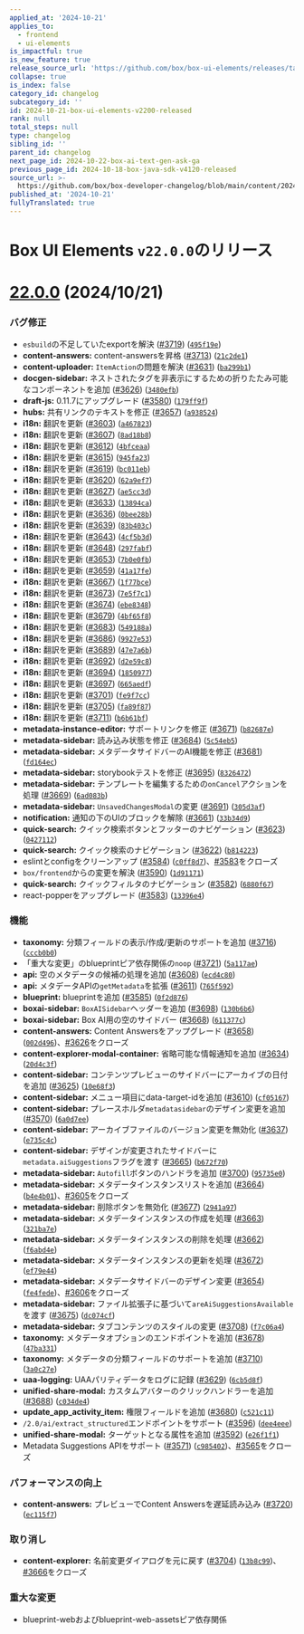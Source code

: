 ```yaml
---
applied_at: '2024-10-21'
applies_to:
  - frontend
  - ui-elements
is_impactful: true
is_new_feature: true
release_source_url: 'https://github.com/box/box-ui-elements/releases/tag/v22.0.0'
collapse: true
is_index: false
category_id: changelog
subcategory_id: ''
id: 2024-10-21-box-ui-elements-v2200-released
rank: null
total_steps: null
type: changelog
sibling_id: ''
parent_id: changelog
next_page_id: 2024-10-22-box-ai-text-gen-ask-ga
previous_page_id: 2024-10-18-box-java-sdk-v4120-released
source_url: >-
  https://github.com/box/box-developer-changelog/blob/main/content/2024/10-21-box-ui-elements-v2200-released.md
published_at: '2024-10-21'
fullyTranslated: true
---
```

# Box UI Elements `v22.0.0`のリリース

# [22.0.0][1] (2024/10/21)

### バグ修正

* `esbuild`の不足していたexportを解決 ([#3719][2]) ([`495f19e`][3])
* **content-answers:** content-answersを昇格 ([#3713][4]) ([`21c2de1`][5])
* **content-uploader:** `ItemAction`の問題を解決 ([#3631][6]) ([`ba299b1`][7])
* **docgen-sidebar:** ネストされたタグを非表示にするための折りたたみ可能なコンポーネントを追加 ([#3626][8]) ([`3480efb`][9])
* **draft-js:** 0.11.7にアップグレード ([#3580][10]) ([`179ff9f`][11])
* **hubs:** 共有リンクのテキストを修正 ([#3657][12]) ([`a938524`][13])
* **i18n:** 翻訳を更新 ([#3603][14]) ([`a467823`][15])
* **i18n:** 翻訳を更新 ([#3607][16]) ([`8ad18b8`][17])
* **i18n:** 翻訳を更新 ([#3612][18]) ([`4bfceaa`][19])
* **i18n:** 翻訳を更新 ([#3615][20]) ([`945fa23`][21])
* **i18n:** 翻訳を更新 ([#3619][22]) ([`bc011eb`][23])
* **i18n:** 翻訳を更新 ([#3620][24]) ([`62a9ef7`][25])
* **i18n:** 翻訳を更新 ([#3627][26]) ([`ae5cc3d`][27])
* **i18n:** 翻訳を更新 ([#3633][28]) ([`13894ca`][29])
* **i18n:** 翻訳を更新 ([#3636][30]) ([`0bee28b`][31])
* **i18n:** 翻訳を更新 ([#3639][32]) ([`83b403c`][33])
* **i18n:** 翻訳を更新 ([#3643][34]) ([`4cf5b3d`][35])
* **i18n:** 翻訳を更新 ([#3648][36]) ([`297fabf`][37])
* **i18n:** 翻訳を更新 ([#3653][38]) ([`7b0e0fb`][39])
* **i18n:** 翻訳を更新 ([#3659][40]) ([`41a17fe`][41])
* **i18n:** 翻訳を更新 ([#3667][42]) ([`1f77bce`][43])
* **i18n:** 翻訳を更新 ([#3673][44]) ([`7e5f7c1`][45])
* **i18n:** 翻訳を更新 ([#3674][46]) ([`ebe8348`][47])
* **i18n:** 翻訳を更新 ([#3679][48]) ([`4bf65f8`][49])
* **i18n:** 翻訳を更新 ([#3683][50]) ([`549188a`][51])
* **i18n:** 翻訳を更新 ([#3686][52]) ([`9927e53`][53])
* **i18n:** 翻訳を更新 ([#3689][54]) ([`47e7a6b`][55])
* **i18n:** 翻訳を更新 ([#3692][56]) ([`d2e59c8`][57])
* **i18n:** 翻訳を更新 ([#3694][58]) ([`1850977`][59])
* **i18n:** 翻訳を更新 ([#3697][60]) ([`665aedf`][61])
* **i18n:** 翻訳を更新 ([#3701][62]) ([`fe9f7cc`][63])
* **i18n:** 翻訳を更新 ([#3705][64]) ([`fa89f87`][65])
* **i18n:** 翻訳を更新 ([#3711][66]) ([`b6b61bf`][67])
* **metadata-instance-editor:** サポートリンクを修正 ([#3671][68]) ([`b82687e`][69])
* **metadata-sidebar:** 読み込み状態を修正 ([#3684][70]) ([`5c54eb5`][71])
* **metadata-sidebar:** メタデータサイドバーのAI機能を修正 ([#3681][72]) ([`fd164ec`][73])
* **metadata-sidebar:** storybookテストを修正 ([#3695][74]) ([`8326472`][75])
* **metadata-sidebar:** テンプレートを編集するための`onCancel`アクションを処理 ([#3669][76]) ([`6ad083b`][77])
* **metadata-sidebar:** `UnsavedChangesModal`の変更 ([#3691][78]) ([`305d3af`][79])
* **notification:** 通知の下のUIのブロックを解除 ([#3661][80]) ([`33b34d9`][81])
* **quick-search:** クイック検索ボタンとフッターのナビゲーション ([#3623][82]) ([`0427112`][83])
* **quick-search:** クイック検索のナビゲーション ([#3622][84]) ([`b814223`][85])
* eslintとconfigをクリーンアップ ([#3584][86]) ([`c0ff8d7`][87])、[#3583][88]をクローズ
* `box/frontend`からの変更を解決 ([#3590][89]) ([`1d91171`][90])
* **quick-search:** クイックフィルタのナビゲーション ([#3582][91]) ([`6880f67`][92])
* react-popperをアップグレード ([#3583][88]) ([`13396e4`][93])

### 機能

* **taxonomy:** 分類フィールドの表示/作成/更新のサポートを追加 ([#3716][94]) ([`cccb0b0`][95])
* 「重大な変更」のblueprintピア依存関係の`noop` ([#3721][96]) ([`5a117ae`][97])
* **api:** 空のメタデータの候補の処理を追加 ([#3608][98]) ([`ecd4c80`][99])
* **api:** メタデータAPIの`getMetadata`を拡張 ([#3611][100]) ([`765f592`][101])
* **blueprint:** blueprintを追加 ([#3585][102]) ([`0f2d876`][103])
* **boxai-sidebar:** `BoxAISidebar`ヘッダーを追加 ([#3698][104]) ([`130b6b6`][105])
* **boxai-sidebar:** Box AI用の空のサイドバー ([#3668][106]) ([`611377c`][107])
* **content-answers:** Content Answersをアップグレード ([#3658][108]) ([`002d496`][109])、[#3626][8]をクローズ
* **content-explorer-modal-container:** 省略可能な情報通知を追加 ([#3634][110]) ([`20d4c3f`][111])
* **content-sidebar:** コンテンツプレビューのサイドバーにアーカイブの日付を追加 ([#3625][112]) ([`10e68f3`][113])
* **content-sidebar:** メニュー項目にdata-target-idを追加 ([#3610][114]) ([`cf05167`][115])
* **content-sidebar:** プレースホルダ`metadatasidebar`のデザイン変更を追加 ([#3570][116]) ([`6a0d7ee`][117])
* **content-sidebar:** アーカイブファイルのバージョン変更を無効化 ([#3637][118]) ([`e735c4c`][119])
* **content-sidebar:** デザインが変更されたサイドバーに`metadata.aiSuggestions`フラグを渡す ([#3665][120]) ([`b672f70`][121])
* **metadata-sidebar:** `Autofill`ボタンのハンドラを追加 ([#3700][122]) ([`95735e0`][123])
* **metadata-sidebar:** メタデータインスタンスリストを追加 ([#3664][124]) ([`b4e4b01`][125])、[#3605][126]をクローズ
* **metadata-sidebar:** 削除ボタンを無効化 ([#3677][127]) ([`2941a97`][128])
* **metadata-sidebar:** メタデータインスタンスの作成を処理 ([#3663][129]) ([`321ba7e`][130])
* **metadata-sidebar:** メタデータインスタンスの削除を処理 ([#3662][131]) ([`f6abd4e`][132])
* **metadata-sidebar:** メタデータインスタンスの更新を処理 ([#3672][133]) ([`ef79e44`][134])
* **metadata-sidebar:** メタデータサイドバーのデザイン変更 ([#3654][135]) ([`fe4fede`][136])、[#3606][137]をクローズ
* **metadata-sidebar:** ファイル拡張子に基づいて`areAiSuggestionsAvailable`を渡す ([#3675][138]) ([`dc074cf`][139])
* **metadata-sidebar:** タブコンテンツのスタイルの変更 ([#3708][140]) ([`f7c06a4`][141])
* **taxonomy:** メタデータオプションのエンドポイントを追加 ([#3678][142]) ([`47ba331`][143])
* **taxonomy:** メタデータの分類フィールドのサポートを追加 ([#3710][144]) ([`3a0c27e`][145])
* **uaa-logging:** UAAパリティデータをログに記録 ([#3629][146]) ([`6cb5d8f`][147])
* **unified-share-modal:** カスタムアバターのクリックハンドラーを追加 ([#3688][148]) ([`c034de4`][149])
* **update_app_activity_item:** 権限フィールドを追加 ([#3680][150]) ([`c521c11`][151])
* `/2.0/ai/extract_structured`エンドポイントをサポート ([#3596][152]) ([`dee4eee`][153])
* **unified-share-modal:** ターゲットとなる属性を追加 ([#3592][154]) ([`e26f1f1`][155])
* Metadata Suggestions APIをサポート ([#3571][156]) ([`c985402`][157])、[#3565][158]をクローズ

### パフォーマンスの向上

* **content-answers:** プレビューでContent Answersを遅延読み込み ([#3720][159]) ([`ec115f7`][160])

### 取り消し

* **content-explorer:** 名前変更ダイアログを元に戻す ([#3704][161]) ([`13b8c99`][162])、[#3666][163]をクローズ

### 重大な変更

* blueprint-webおよびblueprint-web-assetsピア依存関係

[1]: https://github.com/box/box-ui-elements/compare/v21.0.0...v22.0.0

[2]: https://github.com/box/box-ui-elements/issues/3719

[3]: https://github.com/box/box-ui-elements/commit/495f19e20c8e3d6b7ab9fe8b6f5c3f833d1c5c46

[4]: https://github.com/box/box-ui-elements/issues/3713

[5]: https://github.com/box/box-ui-elements/commit/21c2de1b3e64ff4766c36ed18a1e720ff79ae5b6

[6]: https://github.com/box/box-ui-elements/issues/3631

[7]: https://github.com/box/box-ui-elements/commit/ba299b1dcee18d3197e5f7df0f15823070a071cb

[8]: https://github.com/box/box-ui-elements/issues/3626

[9]: https://github.com/box/box-ui-elements/commit/3480efb5a03ee73f4d78a5b26f626f059aa31115

[10]: https://github.com/box/box-ui-elements/issues/3580

[11]: https://github.com/box/box-ui-elements/commit/179ff9f718845500ddc76a56e06129e06b386886

[12]: https://github.com/box/box-ui-elements/issues/3657

[13]: https://github.com/box/box-ui-elements/commit/a9385240dc53a9efe5277956a2d81ec1c253716a

[14]: https://github.com/box/box-ui-elements/issues/3603

[15]: https://github.com/box/box-ui-elements/commit/a4678232af14c2220ce8c7125a55bb6714781b7a

[16]: https://github.com/box/box-ui-elements/issues/3607

[17]: https://github.com/box/box-ui-elements/commit/8ad18b8b7887c07189dee590ebc0a931fa5010e8

[18]: https://github.com/box/box-ui-elements/issues/3612

[19]: https://github.com/box/box-ui-elements/commit/4bfceaaf71ed4271ba62d6878ef714617a920c8c

[20]: https://github.com/box/box-ui-elements/issues/3615

[21]: https://github.com/box/box-ui-elements/commit/945fa23a8ba08bebf3bb4415e2b1827377eecbbd

[22]: https://github.com/box/box-ui-elements/issues/3619

[23]: https://github.com/box/box-ui-elements/commit/bc011eb1369fc36762cfa3d7a206a538400d536d

[24]: https://github.com/box/box-ui-elements/issues/3620

[25]: https://github.com/box/box-ui-elements/commit/62a9ef7489e42d3cafa8edfabcddf57928ae514d

[26]: https://github.com/box/box-ui-elements/issues/3627

[27]: https://github.com/box/box-ui-elements/commit/ae5cc3d0b0f0b2afacb37048f994b39867d9006a

[28]: https://github.com/box/box-ui-elements/issues/3633

[29]: https://github.com/box/box-ui-elements/commit/13894caaf44775d80d54b4458a997160be359ed1

[30]: https://github.com/box/box-ui-elements/issues/3636

[31]: https://github.com/box/box-ui-elements/commit/0bee28b6208179a1f0d2ce2428a5200be199302f

[32]: https://github.com/box/box-ui-elements/issues/3639

[33]: https://github.com/box/box-ui-elements/commit/83b403cecc8dcdc210b31cf84fb59461f3325c8e

[34]: https://github.com/box/box-ui-elements/issues/3643

[35]: https://github.com/box/box-ui-elements/commit/4cf5b3d55042274e8d73c8a9f1998ceed791179a

[36]: https://github.com/box/box-ui-elements/issues/3648

[37]: https://github.com/box/box-ui-elements/commit/297fabfe2ab8207ccdcb6e97057a4fb2f3022284

[38]: https://github.com/box/box-ui-elements/issues/3653

[39]: https://github.com/box/box-ui-elements/commit/7b0e0fb44e3d205d28a10d8bc851ebaecaf5222f

[40]: https://github.com/box/box-ui-elements/issues/3659

[41]: https://github.com/box/box-ui-elements/commit/41a17fe815b9ab7da9403836276de3fca379e86f

[42]: https://github.com/box/box-ui-elements/issues/3667

[43]: https://github.com/box/box-ui-elements/commit/1f77bce4f470988d818ce7128954e1cd964d4f7f

[44]: https://github.com/box/box-ui-elements/issues/3673

[45]: https://github.com/box/box-ui-elements/commit/7e5f7c1af0a05c35097827af5a55d5edd3470872

[46]: https://github.com/box/box-ui-elements/issues/3674

[47]: https://github.com/box/box-ui-elements/commit/ebe8348b9cf0a79298ea102f27217b6cd10b631f

[48]: https://github.com/box/box-ui-elements/issues/3679

[49]: https://github.com/box/box-ui-elements/commit/4bf65f8b1c8ed6080a340bb28097d6f04d08ecc0

[50]: https://github.com/box/box-ui-elements/issues/3683

[51]: https://github.com/box/box-ui-elements/commit/549188a9f005b8dd0f63c0ed4906e8a64144c3a4

[52]: https://github.com/box/box-ui-elements/issues/3686

[53]: https://github.com/box/box-ui-elements/commit/9927e53f47e54380d0f2e44e857fbd6b0a6528fd

[54]: https://github.com/box/box-ui-elements/issues/3689

[55]: https://github.com/box/box-ui-elements/commit/47e7a6be3036280bf89220f65ed978b3ef0bc2c7

[56]: https://github.com/box/box-ui-elements/issues/3692

[57]: https://github.com/box/box-ui-elements/commit/d2e59c846c3d72ab9efbe59f1123c72745945aa7

[58]: https://github.com/box/box-ui-elements/issues/3694

[59]: https://github.com/box/box-ui-elements/commit/1850977829e4888139462a6f65794b1cffc52a08

[60]: https://github.com/box/box-ui-elements/issues/3697

[61]: https://github.com/box/box-ui-elements/commit/665aedff1834ffbc4bc1e903262b0d4e0bef2cc3

[62]: https://github.com/box/box-ui-elements/issues/3701

[63]: https://github.com/box/box-ui-elements/commit/fe9f7cca9b100afe1521df41c697ed6f0f621f66

[64]: https://github.com/box/box-ui-elements/issues/3705

[65]: https://github.com/box/box-ui-elements/commit/fa89f876d54680b95bdc2fd3eb0d07a3c729f03e

[66]: https://github.com/box/box-ui-elements/issues/3711

[67]: https://github.com/box/box-ui-elements/commit/b6b61bf47429541b1cbb1091fd94024c4ceeb6c8

[68]: https://github.com/box/box-ui-elements/issues/3671

[69]: https://github.com/box/box-ui-elements/commit/b82687e5cc0a55b6f82eb2c9aa1ea7b3482263b4

[70]: https://github.com/box/box-ui-elements/issues/3684

[71]: https://github.com/box/box-ui-elements/commit/5c54eb51287b1273ad84145952be132b84ef9e04

[72]: https://github.com/box/box-ui-elements/issues/3681

[73]: https://github.com/box/box-ui-elements/commit/fd164ec57c58ac912bdb4edbe4f9cdc30296b11a

[74]: https://github.com/box/box-ui-elements/issues/3695

[75]: https://github.com/box/box-ui-elements/commit/83264724fa9de3e0935cc6f5762362dadcca884f

[76]: https://github.com/box/box-ui-elements/issues/3669

[77]: https://github.com/box/box-ui-elements/commit/6ad083b4d14a721973df5ef3959913772c481922

[78]: https://github.com/box/box-ui-elements/issues/3691

[79]: https://github.com/box/box-ui-elements/commit/305d3af23a162db91e16ce13cc8c0bced865500d

[80]: https://github.com/box/box-ui-elements/issues/3661

[81]: https://github.com/box/box-ui-elements/commit/33b34d9c532501824ed45c8965f82df690bb6e5c

[82]: https://github.com/box/box-ui-elements/issues/3623

[83]: https://github.com/box/box-ui-elements/commit/04271125b0beedaae80f3ec48273ca5fdf266ac7

[84]: https://github.com/box/box-ui-elements/issues/3622

[85]: https://github.com/box/box-ui-elements/commit/b8142235903cd8ee5d36ee9121437b01552a5597

[86]: https://github.com/box/box-ui-elements/issues/3584

[87]: https://github.com/box/box-ui-elements/commit/c0ff8d7d7b24a919fc440a8f06f74b26fb0f5fa1

[88]: https://github.com/box/box-ui-elements/issues/3583

[89]: https://github.com/box/box-ui-elements/issues/3590

[90]: https://github.com/box/box-ui-elements/commit/1d9117162d658215fc9b62bbbfa0d351349901ff

[91]: https://github.com/box/box-ui-elements/issues/3582

[92]: https://github.com/box/box-ui-elements/commit/6880f67d6005f549ca7c2fbc5d9c395f25cf7128

[93]: https://github.com/box/box-ui-elements/commit/13396e4f9f06c30b542fa5846659539f00edc392

[94]: https://github.com/box/box-ui-elements/issues/3716

[95]: https://github.com/box/box-ui-elements/commit/cccb0b084a52838eb9f7e16c084507ef30ba30e1

[96]: https://github.com/box/box-ui-elements/issues/3721

[97]: https://github.com/box/box-ui-elements/commit/5a117ae1f4e887365b65d07dd0b8a3f00ebf45db

[98]: https://github.com/box/box-ui-elements/issues/3608

[99]: https://github.com/box/box-ui-elements/commit/ecd4c80873ae0d447fd5dbfdcf622775eeeb206e

[100]: https://github.com/box/box-ui-elements/issues/3611

[101]: https://github.com/box/box-ui-elements/commit/765f592647c41bb1e2bd48ea32dd7b7e1ba2f305

[102]: https://github.com/box/box-ui-elements/issues/3585

[103]: https://github.com/box/box-ui-elements/commit/0f2d87617838dc2af7c702c91dbc4321d7b31bf5

[104]: https://github.com/box/box-ui-elements/issues/3698

[105]: https://github.com/box/box-ui-elements/commit/130b6b69c45a0b8e4a22009e3e9f44fb285e45e1

[106]: https://github.com/box/box-ui-elements/issues/3668

[107]: https://github.com/box/box-ui-elements/commit/611377ce21b3ed7a804c82eb2c29189851861dc2

[108]: https://github.com/box/box-ui-elements/issues/3658

[109]: https://github.com/box/box-ui-elements/commit/002d4966fa2158c33371d9a218a41206e1462f6b

[110]: https://github.com/box/box-ui-elements/issues/3634

[111]: https://github.com/box/box-ui-elements/commit/20d4c3f3ca981820bf3684afe4ee68775b4b30bd

[112]: https://github.com/box/box-ui-elements/issues/3625

[113]: https://github.com/box/box-ui-elements/commit/10e68f301183244062b6613006a5aa0cbdd33526

[114]: https://github.com/box/box-ui-elements/issues/3610

[115]: https://github.com/box/box-ui-elements/commit/cf05167884084a199512a1d18d41cc9fde7a4fc7

[116]: https://github.com/box/box-ui-elements/issues/3570

[117]: https://github.com/box/box-ui-elements/commit/6a0d7ee0857d9c91719654e2ac387a6e7dc135b9

[118]: https://github.com/box/box-ui-elements/issues/3637

[119]: https://github.com/box/box-ui-elements/commit/e735c4c3f5b755f3a773d2e7f185cd9a961de3cd

[120]: https://github.com/box/box-ui-elements/issues/3665

[121]: https://github.com/box/box-ui-elements/commit/b672f7059697e922d2ae193ef6a98217695c843d

[122]: https://github.com/box/box-ui-elements/issues/3700

[123]: https://github.com/box/box-ui-elements/commit/95735e0291f233d173c17a19304119c83e51723d

[124]: https://github.com/box/box-ui-elements/issues/3664

[125]: https://github.com/box/box-ui-elements/commit/b4e4b01fefea753d21a4aa75dccde92fce05af21

[126]: https://github.com/box/box-ui-elements/issues/3605

[127]: https://github.com/box/box-ui-elements/issues/3677

[128]: https://github.com/box/box-ui-elements/commit/2941a9732b5081872bfcd0c2fe490ab14c6dc2ed

[129]: https://github.com/box/box-ui-elements/issues/3663

[130]: https://github.com/box/box-ui-elements/commit/321ba7e715d51b269ad7bc566b197d0cab52b699

[131]: https://github.com/box/box-ui-elements/issues/3662

[132]: https://github.com/box/box-ui-elements/commit/f6abd4e07d8d23b0a0fe5224b4ba2f6b4c44f4e7

[133]: https://github.com/box/box-ui-elements/issues/3672

[134]: https://github.com/box/box-ui-elements/commit/ef79e44d81eb875eec04233e48485f1c6326606d

[135]: https://github.com/box/box-ui-elements/issues/3654

[136]: https://github.com/box/box-ui-elements/commit/fe4fededd993c4025b1b6f38cc8a6387af1a9acc

[137]: https://github.com/box/box-ui-elements/issues/3606

[138]: https://github.com/box/box-ui-elements/issues/3675

[139]: https://github.com/box/box-ui-elements/commit/dc074cf3f189a9ce06b7854d7245242732c1a294

[140]: https://github.com/box/box-ui-elements/issues/3708

[141]: https://github.com/box/box-ui-elements/commit/f7c06a4c411b453df9a1617d50fdddf77b032db7

[142]: https://github.com/box/box-ui-elements/issues/3678

[143]: https://github.com/box/box-ui-elements/commit/47ba331ca562c152c49cccf2c090664177e1370d

[144]: https://github.com/box/box-ui-elements/issues/3710

[145]: https://github.com/box/box-ui-elements/commit/3a0c27ea1cfbb22c6fd9090f7bd237e62f8536b6

[146]: https://github.com/box/box-ui-elements/issues/3629

[147]: https://github.com/box/box-ui-elements/commit/6cb5d8f1d972b40ec06ce08f39cb25aa1452ad10

[148]: https://github.com/box/box-ui-elements/issues/3688

[149]: https://github.com/box/box-ui-elements/commit/c034de4daec6881c08b05caa1033db91382af6e0

[150]: https://github.com/box/box-ui-elements/issues/3680

[151]: https://github.com/box/box-ui-elements/commit/c521c113dafdc5787f7c4c163d3cbaa01a523c3b

[152]: https://github.com/box/box-ui-elements/issues/3596

[153]: https://github.com/box/box-ui-elements/commit/dee4eee4ff49d7e8e9bc69071ac23164ae180e4e

[154]: https://github.com/box/box-ui-elements/issues/3592

[155]: https://github.com/box/box-ui-elements/commit/e26f1f10731769ad7ed3cc94bdf6ab97117719d7

[156]: https://github.com/box/box-ui-elements/issues/3571

[157]: https://github.com/box/box-ui-elements/commit/c9854024dec37927cfabdef37c4f8fe82ffb8d34

[158]: https://github.com/box/box-ui-elements/issues/3565

[159]: https://github.com/box/box-ui-elements/issues/3720

[160]: https://github.com/box/box-ui-elements/commit/ec115f749fea1c545663888c8d2cfc0bd3cfa514

[161]: https://github.com/box/box-ui-elements/issues/3704

[162]: https://github.com/box/box-ui-elements/commit/13b8c990bc5fb8528e3a79864f8f9579608febd1

[163]: https://github.com/box/box-ui-elements/issues/3666
